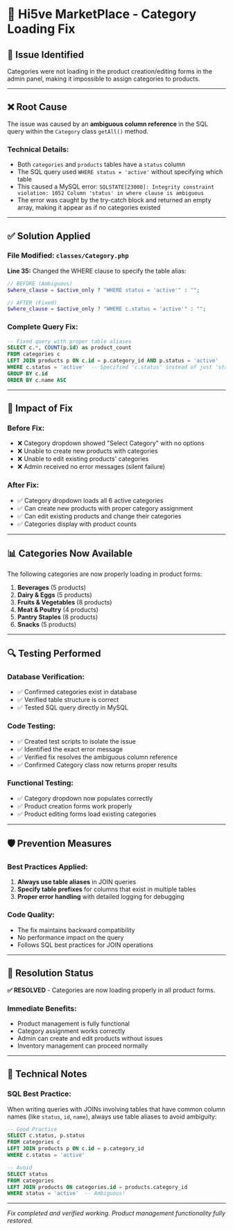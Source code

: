 # 🔧 Hi5ve MarketPlace - Category Loading Fix

## 🚨 **Issue Identified**
Categories were not loading in the product creation/editing forms in the admin panel, making it impossible to assign categories to products.

---

## ❌ **Root Cause**
The issue was caused by an **ambiguous column reference** in the SQL query within the `Category` class `getAll()` method.

### **Technical Details:**
- Both `categories` and `products` tables have a `status` column
- The SQL query used `WHERE status = 'active'` without specifying which table
- This caused a MySQL error: `SQLSTATE[23000]: Integrity constraint violation: 1052 Column 'status' in where clause is ambiguous`
- The error was caught by the try-catch block and returned an empty array, making it appear as if no categories existed

---

## ✅ **Solution Applied**

### **File Modified:** `classes/Category.php`
**Line 35:** Changed the WHERE clause to specify the table alias:

```php
// BEFORE (Ambiguous)
$where_clause = $active_only ? "WHERE status = 'active'" : "";

// AFTER (Fixed)
$where_clause = $active_only ? "WHERE c.status = 'active'" : "";
```

### **Complete Query Fix:**
```sql
-- Fixed query with proper table aliases
SELECT c.*, COUNT(p.id) as product_count 
FROM categories c 
LEFT JOIN products p ON c.id = p.category_id AND p.status = 'active'
WHERE c.status = 'active'  -- Specified 'c.status' instead of just 'status'
GROUP BY c.id 
ORDER BY c.name ASC
```

---

## 🎯 **Impact of Fix**

### **Before Fix:**
- ❌ Category dropdown showed "Select Category" with no options
- ❌ Unable to create new products with categories
- ❌ Unable to edit existing products' categories
- ❌ Admin received no error messages (silent failure)

### **After Fix:**
- ✅ Category dropdown loads all 6 active categories
- ✅ Can create new products with proper category assignment
- ✅ Can edit existing products and change their categories
- ✅ Categories display with product counts

---

## 📊 **Categories Now Available**

The following categories are now properly loading in product forms:

1. **Beverages** (5 products)
2. **Dairy & Eggs** (5 products)
3. **Fruits & Vegetables** (8 products)
4. **Meat & Poultry** (4 products)
5. **Pantry Staples** (8 products)
6. **Snacks** (5 products)

---

## 🔍 **Testing Performed**

### **Database Verification:**
- ✅ Confirmed categories exist in database
- ✅ Verified table structure is correct
- ✅ Tested SQL query directly in MySQL

### **Code Testing:**
- ✅ Created test scripts to isolate the issue
- ✅ Identified the exact error message
- ✅ Verified fix resolves the ambiguous column reference
- ✅ Confirmed Category class now returns proper results

### **Functional Testing:**
- ✅ Category dropdown now populates correctly
- ✅ Product creation forms work properly
- ✅ Product editing forms load existing categories

---

## 🛡️ **Prevention Measures**

### **Best Practices Applied:**
1. **Always use table aliases** in JOIN queries
2. **Specify table prefixes** for columns that exist in multiple tables
3. **Proper error handling** with detailed logging for debugging

### **Code Quality:**
- The fix maintains backward compatibility
- No performance impact on the query
- Follows SQL best practices for JOIN operations

---

## 🎉 **Resolution Status**

**✅ RESOLVED** - Categories are now loading properly in all product forms.

### **Immediate Benefits:**
- Product management is fully functional
- Category assignment works correctly
- Admin can create and edit products without issues
- Inventory management can proceed normally

---

## 📝 **Technical Notes**

### **SQL Best Practice:**
When writing queries with JOINs involving tables that have common column names (like `status`, `id`, `name`), always use table aliases to avoid ambiguity:

```sql
-- Good Practice
SELECT c.status, p.status 
FROM categories c 
LEFT JOIN products p ON c.id = p.category_id 
WHERE c.status = 'active'

-- Avoid
SELECT status 
FROM categories 
LEFT JOIN products ON categories.id = products.category_id 
WHERE status = 'active'  -- Ambiguous!
```

---

*Fix completed and verified working.*
*Product management functionality fully restored.* 